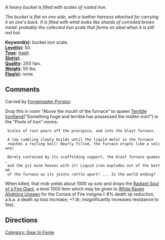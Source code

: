 *A heavy bucket is filled with scales of rusted iron.*

*The bucket is flat on one side, with a leather harness attached for
carrying it on one's back. It is filled with what looks like shards of
corroded brown metal: probably the collected iron scale that forms on
steel when it is still red hot.*

**Keyword(s):** bucket iron scale.  
**[Level(s)](Object_Level.md "wikilink"):** 50.  
**[Type](:Category:_Object_Types.md "wikilink"):**
[trash](:Category:_Trash.md "wikilink").  
**[Slot(s)](Object_Slots.md "wikilink"):** .  
**[Quality](Object_Quality.md "wikilink"):** 200 hps.  
**[Weight](Object_Weight.md "wikilink"):** 50 lbs.  
**[Flag(s)](:Category:_Object_Flags.md "wikilink"):** none.  

## Comments

Carried by [Forgemaster Pyristor](Forgemaster_Pyristor "wikilink").

Drop this in room "Above the mouth of the furnace" to spawn [Terrible
Ironfiend](Terrible_Ironfiend "wikilink")("Something huge and terrible
has possessed the molten iron!") in the "Pools of Iron" rooms:

` Scales of rust pours off the precipice, and into the blast furnace.`  
` `  
` A low rumbling slowly builds until the liquid metal in the furnace`  
` reaches a roiling boil! Nearly filled, the furnace erupts like a volcano!`  
` `  
` Barely contained by its scaffolding support, the blast furnace quakes,`  
` and the pit mine heaves with it! Liquid iron explodes out of the bottom`  
` of the furnace as its joints rattle apart! ... Is the world ending?`

When killed, that mob yields about 1000 xp solo and drops the [Radiant
Soul of a Fire Giant](Radiant_Soul_of_a_Fire_Giant "wikilink"), a level
1000 item which may be given to [White Raven Alighting
Unseen](White_Raven_Alighting_Unseen "wikilink") for the Corona of Fire
insignia (-8% death xp reduction, a.k.a. a death xp loss increase; +1
dr; insignificantly increases resistance to fire).

## Directions

[Category: Gear In Forge](Category:_Gear_In_Forge "wikilink")
